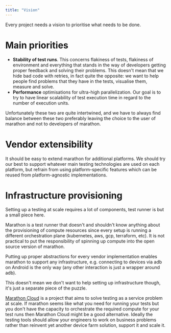 ```yaml
---
title: "Vision"
---
```


Every project needs a vision to prioritise what needs to be done.

# Main priorities

* **Stability of test runs**. This concerns flakiness of tests, flakiness of environment and everything that stands in the way of developers getting proper feedback and solving their problems. This doesn't mean that we hide bad code with retries, in fact quite the opposite: we want to help people find problems that they have in the tests, visualise them, measure and solve.
* **Performance** optimisations for ultra-high parallelization. Our goal is to try to have linear scalability of test execution time in regard to the number of execution units.

Unfortunately these two are quite intertwined, and we have to always find balance between these two preferably leaving the choice to the user of marathon and not to developers of marathon.

# Vendor extensibility
It should be easy to extend marathon for additional platforms. We should try our best to support whatever main testing technologies are used
on each platform, but refrain from using platform-specific features which can be reused from platform-agnostic implementations.

# Infrastructure provisioning
Setting up a testing at scale requires a lot of components, test runner is but a small piece here.

Marathon is a test runner that doesn't and shouldn't know anything about the provisioning of compute resources since
every setup is running a different orchestration plane (kubernetes, aws, gcp, terraform, etc). It is not practical 
to put the responsibility of spinning up compute into the open source version of marathon.

Putting up proper abstractions for every vendor implementation enables marathon to support any infrastructure, e.g.
connecting to devices via adb on Android is the only way (any other interaction is just a wrapper around adb).

This doesn't mean we don't want to help setting up infrastructure though, it's just a separate piece of the puzzle.

[Marathon Cloud][1] is a project that aims to solve testing as a service problem at scale. If marathon seems like
what you need for running your tests but you don't have the capacity to orchestrate the required compute for your
test runs then Marathon Cloud might be a good alternative. Ideally the testing tools should allow your engineers to
work on business problems rather than reinvent yet another device farm solution, support it and scale it.

[1]: https://marathonlabs.io/
